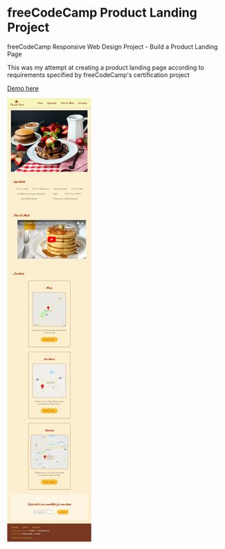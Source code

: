 # freeCodeCamp Product Landing Project
freeCodeCamp Responsive Web Design Project - Build a Product Landing Page

This was my attempt at creating a product landing page according to requirements specified by freeCodeCamp's certification project

[Demo here](https://cymathew.github.io/fcc_fe_productlanding/)

![product landing page](https://raw.githubusercontent.com/CyMathew/fcc_fe_productlanding/master/productlanding_screenshot.png "screenshot")
